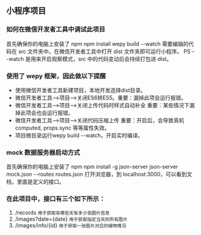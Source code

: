 ## 小程序项目

### 如何在微信开发者工具中调试此项目

  首先确保你的电脑上安装了 npm
  npm install
  wepy build --watch
  需要编辑的代码在 src 文件夹中。在微信开发者工具中打开 dist 文件夹即可运行小程序。
  PS --watch 是用来开启观察模式，src 中的代码变动后会持续打包进 dist。

### 使用了 wepy 框架，因此做以下提醒

* 使用微信开发者工具新建项目，本地开发选择dist目录。
* 微信开发者工具-->项目-->关闭ES6转ES5。重要：漏掉此项会运行报错。
* 微信开发者工具-->项目-->关闭上传代码时样式自动补全 重要：某些情况下漏掉此项会也会运行报错。
* 微信开发者工具-->项目-->关闭代码压缩上传 重要：开启后，会导致真机computed, props.sync 等等属性失效。
* 项目根目录运行wepy build --watch，开启实时编译。

### mock 数据服务器启动方式

  首先确保你的电脑上安装了 npm
  npm install -g json-server
  json-server mock.json --routes routes.json
  打开浏览器，到 localhost:3000，可以看到文档，里面是定义的接口。


### 在此项目中，接口有三个如下所示：

  1. /records `用于获取有哪些天有多少张图片信息`
  2. /images?date={date} `用于获取指定当天的所有图片`
  3. /images/info/{id} `用于获取一张图片对应的植物情况`